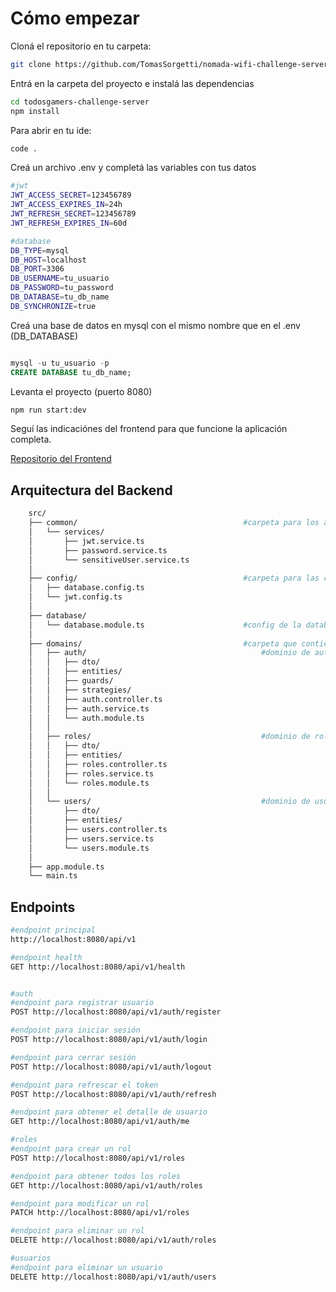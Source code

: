 # Cómo empezar

Cloná el repositorio en tu carpeta:

```bash
git clone https://github.com/TomasSorgetti/nomada-wifi-challenge-server.git
```

Entrá en la carpeta del proyecto e instalá las dependencias

```bash
cd todosgamers-challenge-server
npm install
```

Para abrir en tu ide:

```bash
code .
```

Creá un archivo .env y completá las variables con tus datos

```bash
#jwt
JWT_ACCESS_SECRET=123456789
JWT_ACCESS_EXPIRES_IN=24h
JWT_REFRESH_SECRET=123456789
JWT_REFRESH_EXPIRES_IN=60d

#database
DB_TYPE=mysql
DB_HOST=localhost
DB_PORT=3306
DB_USERNAME=tu_usuario
DB_PASSWORD=tu_password
DB_DATABASE=tu_db_name
DB_SYNCHRONIZE=true
```

Creá una base de datos en mysql con el mismo nombre que en el .env (DB_DATABASE)

```sql

mysql -u tu_usuario -p
CREATE DATABASE tu_db_name;

```

Levanta el proyecto (puerto 8080)

```bash
npm run start:dev
```

Seguí las indicaciónes del frontend para que funcione la aplicación completa.

[Repositorio del Frontend](https://github.com/TomasSorgetti/nomada-wifi-challenge-front)

## Arquitectura del Backend

```bash
    src/
    ├── common/                                     #carpeta para los archivos compartidos
    │   └── services/
    │       ├── jwt.service.ts
    │       ├── password.service.ts
    │       └── sensitiveUser.service.ts
    │
    ├── config/                                     #carpeta para las configuraciónes de variables
    │   ├── database.config.ts
    │   └── jwt.config.ts
    │
    ├── database/
    │   └── database.module.ts                      #config de la database
    │
    ├── domains/                                    #carpeta que contiene los dominios
    │   ├── auth/                                       #dominio de autenticación
    │   │   ├── dto/
    │   │   ├── entities/
    │   │   ├── guards/
    │   │   ├── strategies/
    │   │   ├── auth.controller.ts
    │   │   ├── auth.service.ts
    │   │   └── auth.module.ts
    │   │
    │   ├── roles/                                      #dominio de roles
    │   │   ├── dto/
    │   │   ├── entities/
    │   │   ├── roles.controller.ts
    │   │   ├── roles.service.ts
    │   │   └── roles.module.ts
    │   │
    │   └── users/                                      #dominio de usuarios
    │       ├── dto/
    │       ├── entities/
    │       ├── users.controller.ts
    │       ├── users.service.ts
    │       └── users.module.ts
    │
    ├── app.module.ts
    └── main.ts
```

## Endpoints

```bash
#endpoint principal
http://localhost:8080/api/v1

#endpoint health
GET http://localhost:8080/api/v1/health

```

```bash

#auth
#endpoint para registrar usuario
POST http://localhost:8080/api/v1/auth/register

#endpoint para iniciar sesión
POST http://localhost:8080/api/v1/auth/login

#endpoint para cerrar sesión
POST http://localhost:8080/api/v1/auth/logout

#endpoint para refrescar el token
POST http://localhost:8080/api/v1/auth/refresh

#endpoint para obtener el detalle de usuario
GET http://localhost:8080/api/v1/auth/me

```

```bash
#roles
#endpoint para crear un rol
POST http://localhost:8080/api/v1/roles

#endpoint para obtener todos los roles
GET http://localhost:8080/api/v1/auth/roles

#endpoint para modificar un rol
PATCH http://localhost:8080/api/v1/roles

#endpoint para eliminar un rol
DELETE http://localhost:8080/api/v1/auth/roles
```

```bash
#usuarios
#endpoint para eliminar un usuario
DELETE http://localhost:8080/api/v1/auth/users
```
